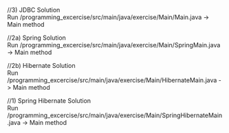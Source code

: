 //3) JDBC Solution <br />
Run /programming_excercise/src/main/java/exercise/Main/Main.java
-> Main method

//2a) Spring Solution <br />
Run /programming_excercise/src/main/java/exercise/Main/SpringMain.java
-> Main method

//2b) Hibernate Solution <br />
Run /programming_excercise/src/main/java/exercise/Main/HibernateMain.java
-> Main method

//1) Spring Hibernate Solution <br />
Run /programming_excercise/src/main/java/exercise/Main/SpringHibernateMain.java
-> Main method
